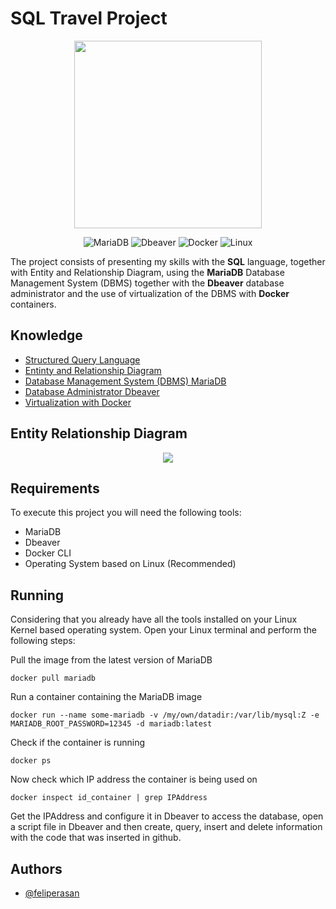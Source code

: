 # SQL Travel Project

<div align="center">

 <img src="https://github.com/feliperasan/mariadb-travel-project/assets/32422863/55e1ba5e-26ef-45da-b4e9-f5fcb720e3e1" width="300"/>

 ![MariaDB](https://img.shields.io/badge/MariaDB-003545?style=for-the-badge&logo=mariadb&logoColor=white)
 ![Dbeaver](https://img.shields.io/badge/Dbeaver-FFF?style=for-the-badge&logo=dbeaver&logoColor=000)
 ![Docker](https://img.shields.io/badge/docker-%230db7ed.svg?style=for-the-badge&logo=docker&logoColor=white) 
 ![Linux](https://img.shields.io/badge/Linux-FCC624?style=for-the-badge&logo=linux&logoColor=black) 
 
</div>




The project consists of presenting my skills with the **SQL** language, together with Entity and Relationship Diagram, using the **MariaDB** Database Management System (DBMS) together with the **Dbeaver** database administrator and the use of virtualization of the DBMS with **Docker** containers.


## Knowledge

 - [Structured Query Language](https://www.sqltutorial.org/)
 - [Entinty and Relationship Diagram](https://www.geeksforgeeks.org/introduction-of-er-model/)
 - [Database Management System (DBMS) MariaDB](https://mariadb.org/documentation/)
 - [Database Administrator Dbeaver](https://dbeaver.io/download/)
 - [Virtualization with Docker](https://docs.docker.com/)


## Entity Relationship Diagram
<div align="center">
 
 [![](https://mermaid.ink/img/pako:eNqlUt9PwjAQ_leae5JkI1vXwdZnZmKIxoCaaJaQulZpYC3pOiOO_e-WDYKIb_bpu_vux3fXa6DQXAAFYSaSvRtW5gq59zjPZmi3833doFnmjKcMUVSylah-BDQ93j-pLJIc3U9Prg9miiUzVziOB0ixUlxSYRAMkCiZXJ-4CbMCvUpjlwvu4GVS7HIY50ZUBy1trnpwVNpq39_t0CSbP9zcPTvha6lW1XnMhfZzu66EWbiBrqfnfi4qK9X2N9WJ_ltuN35lma1PclGPjgL_vceOctIKIzdW6sM6WvCgFMatl7sf7prkYJfCVQDqIGdmlUOu9nGstnq-VQVQa2rhQb3ZT3O4CaBvbF0574YpoA18AiUkHSbjOAmDMcGYJKEHW6AhHgajCEeYhFFEYhKR1oMvrV2FYJimOB2RKBmlJAgCTLpyLx3Z9xRcWm1u-4Ps7rL9Br4XwDc?type=png)](https://mermaid.live/edit#pako:eNqlUt9PwjAQ_leae5JkI1vXwdZnZmKIxoCaaJaQulZpYC3pOiOO_e-WDYKIb_bpu_vux3fXa6DQXAAFYSaSvRtW5gq59zjPZmi3833doFnmjKcMUVSylah-BDQ93j-pLJIc3U9Prg9miiUzVziOB0ixUlxSYRAMkCiZXJ-4CbMCvUpjlwvu4GVS7HIY50ZUBy1trnpwVNpq39_t0CSbP9zcPTvha6lW1XnMhfZzu66EWbiBrqfnfi4qK9X2N9WJ_ltuN35lma1PclGPjgL_vceOctIKIzdW6sM6WvCgFMatl7sf7prkYJfCVQDqIGdmlUOu9nGstnq-VQVQa2rhQb3ZT3O4CaBvbF0574YpoA18AiUkHSbjOAmDMcGYJKEHW6AhHgajCEeYhFFEYhKR1oMvrV2FYJimOB2RKBmlJAgCTLpyLx3Z9xRcWm1u-4Ps7rL9Br4XwDc)
 
</div>


## Requirements

To execute this project you will need the following tools:
- MariaDB
- Dbeaver
- Docker CLI
- Operating System based on Linux (Recommended)



## Running
Considering that you already have all the tools installed on your Linux Kernel based operating system. Open your Linux terminal and perform the following steps:

Pull the image from the latest version of MariaDB
```docker
docker pull mariadb
```
Run a container containing the MariaDB image
```docker
docker run --name some-mariadb -v /my/own/datadir:/var/lib/mysql:Z -e MARIADB_ROOT_PASSWORD=12345 -d mariadb:latest
```
Check if the container is running
```docker
docker ps
```
Now check which IP address the container is being used on
```docker
docker inspect id_container | grep IPAddress
```

Get the IPAddress and configure it in Dbeaver to access the database, open a script file in Dbeaver and then create, query, insert and delete information with the code that was inserted in github.
## Authors

- [@feliperasan](https://www.github.com/feliperasan)
